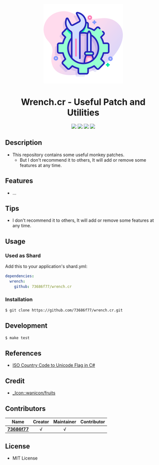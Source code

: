 <div align = "center"><img src="images/icon.png" width="256" height="256" /></div>

<div align = "center">
  <h1>Wrench.cr - Useful Patch and Utilities</h1>
</div>

<p align="center">
  <a href="https://crystal-lang.org">
    <img src="https://img.shields.io/badge/built%20with-crystal-000000.svg" /></a>
  <a href="https://travis-ci.org/73686f77/wrench.cr">
    <img src="https://api.travis-ci.org/73686f77/wrench.cr.svg" /></a>
  <a href="https://github.com/73686f77/wrench.cr/releases">
    <img src="https://img.shields.io/github/release/73686f77/wrench.cr.svg" /></a>
  <a href="https://github.com/73686f77/wrench.cr/blob/master/license">
    <img src="https://img.shields.io/github/license/73686f77/wrench.cr.svg"></a>
</p>

## Description

* This repository contains some useful monkey patches.
  * But I don't recommend it to others, It will add or remove some features at any time.

## Features

* ...

## Tips

* I don't recommend it to others, It will add or remove some features at any time.

## Usage

### Used as Shard

Add this to your application's shard.yml:

```yaml
dependencies:
  wrench:
    github: 73686f77/wrench.cr
```

### Installation

```bash
$ git clone https://github.com/73686f77/wrench.cr.git
```

## Development

```bash
$ make test
```

## References

* [ISO Country Code to Unicode Flag in C#](https://alanedwardes.com/blog/posts/country-code-to-flag-emoji-csharp/)

## Credit

* [\_Icon::wanicon/fruits](https://www.flaticon.com/packs/fruits-and-vegetables-48)

## Contributors

|Name|Creator|Maintainer|Contributor|
|:---:|:---:|:---:|:---:|
|**[73686f77](https://github.com/73686f77)**|√|√||

## License

* MIT License
